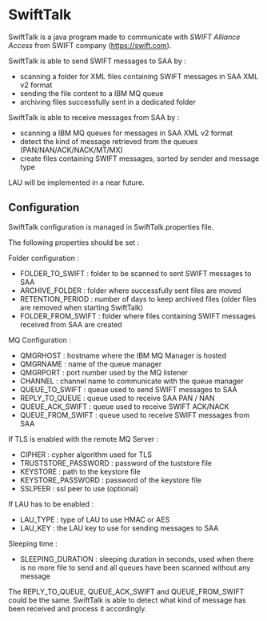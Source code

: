 # SwiftTalk
SwiftTalk is a java program made to communicate with *SWIFT Alliance Access* from SWIFT company (https://swift.com).

SwiftTalk is able to send SWIFT messages to SAA by :
- scanning a folder for XML files containing SWIFT messages in SAA XML v2 format
- sending the file content to a IBM MQ queue
- archiving files successfully sent in a dedicated folder

SwiftTalk is able to receive messages from SAA by :
- scanning a IBM MQ queues for messages in SAA XML v2 format
- detect the kind of message retrieved from the queues (PAN/NAN/ACK/NACK/MT/MX)
- create files containing SWIFT messages, sorted by sender and message type

LAU will be implemented in a near future.

## Configuration
SwiftTalk configuration is managed in SwiftTalk.properties file.

The following properties should be set :

Folder configuration :
- FOLDER_TO_SWIFT : folder to be scanned to sent SWIFT messages to SAA
- ARCHIVE_FOLDER : folder where successfully sent files are moved
- RETENTION_PERIOD : number of days to keep archived files (older files are removed when starting SwiftTalk)
- FOLDER_FROM_SWIFT : folder where files containing SWIFT messages received from SAA are created

MQ Configuration :
- QMGRHOST : hostname where the IBM MQ Manager is hosted
- QMGRNAME : name of the queue manager
- QMGRPORT : port number used by the MQ listener
- CHANNEL : channel name to communicate with the queue manager
- QUEUE_TO_SWIFT : queue used to send SWIFT messages to SAA
- REPLY_TO_QUEUE : queue used to receive SAA PAN / NAN
- QUEUE_ACK_SWIFT : queue used to receive SWIFT ACK/NACK
- QUEUE_FROM_SWIFT : queue used to receive SWIFT messages from SAA

If TLS is enabled with the remote MQ Server :
- CIPHER : cypher algorithm used for TLS
- TRUSTSTORE_PASSWORD : password of the tuststore file
- KEYSTORE : path to the keystore file
- KEYSTORE_PASSWORD : password of the keystore file
- SSLPEER : ssl peer to use (optional)

If LAU has to be enabled :
- LAU_TYPE : type of LAU to use HMAC or AES
- LAU_KEY : the LAU key to use for sending messages to SAA

Sleeping time :
- SLEEPING_DURATION : sleeping duration in seconds, used when there is no more file to send and all queues have been scanned without any message

The REPLY_TO_QUEUE, QUEUE_ACK_SWIFT and QUEUE_FROM_SWIFT could be the same. SwiftTalk is able to detect what kind of message has been received and process it accordingly.